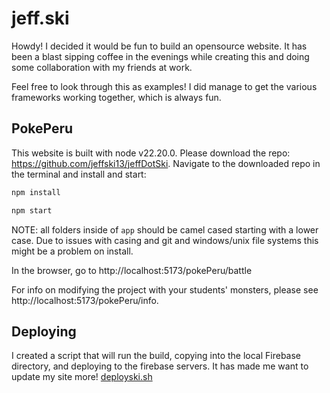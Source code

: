# jeff.ski

Howdy! I decided it would be fun to build an opensource website. It has been a blast sipping coffee in the evenings while creating this
and doing some collaboration with my friends at work.

Feel free to look through this as examples! I did manage to get the various frameworks working together, which is always fun.

## PokePeru

This website is built with node v22.20.0. Please download the repo: https://github.com/jeffski13/jeffDotSki. Navigate to the downloaded repo in the terminal and install and start:

``` bash
npm install

npm start
```

NOTE: all folders inside of `app` should be camel cased starting with a lower case. Due to issues with casing and git and windows/unix file systems this might be a problem on install.

In the browser, go to http://localhost:5173/pokePeru/battle

For info on modifying the project with your students' monsters, please see http://localhost:5173/pokePeru/info.

## Deploying

I created a script that will run the build, copying into the local Firebase directory, and deploying to the firebase servers. It has made me want to update my site more! [deployski.sh](./deployski.sh)
